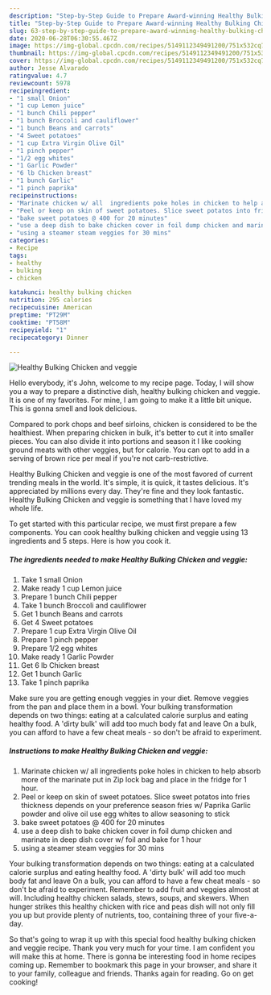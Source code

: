 ```yaml
---
description: "Step-by-Step Guide to Prepare Award-winning Healthy Bulking Chicken and veggie"
title: "Step-by-Step Guide to Prepare Award-winning Healthy Bulking Chicken and veggie"
slug: 63-step-by-step-guide-to-prepare-award-winning-healthy-bulking-chicken-and-veggie
date: 2020-06-28T06:30:55.467Z
image: https://img-global.cpcdn.com/recipes/5149112349491200/751x532cq70/healthy-bulking-chicken-and-veggie-recipe-main-photo.jpg
thumbnail: https://img-global.cpcdn.com/recipes/5149112349491200/751x532cq70/healthy-bulking-chicken-and-veggie-recipe-main-photo.jpg
cover: https://img-global.cpcdn.com/recipes/5149112349491200/751x532cq70/healthy-bulking-chicken-and-veggie-recipe-main-photo.jpg
author: Jesse Alvarado
ratingvalue: 4.7
reviewcount: 5978
recipeingredient:
- "1 small Onion"
- "1 cup Lemon juice"
- "1 bunch Chili pepper"
- "1 bunch Broccoli and cauliflower"
- "1 bunch Beans and carrots"
- "4 Sweet potatoes"
- "1 cup Extra Virgin Olive Oil"
- "1 pinch pepper"
- "1/2 egg whites"
- "1 Garlic Powder"
- "6 lb Chicken breast"
- "1 bunch Garlic"
- "1 pinch paprika"
recipeinstructions:
- "Marinate chicken w/ all  ingredients poke holes in chicken to help absorb more of the marinate put in Zip lock bag and place in the fridge for 1 hour."
- "Peel or keep on skin of sweet potatoes. Slice sweet potatos into fries thickness depends on your preference season fries w/ Paprika Garlic powder and olive oil use egg whites to allow seasoning to stick"
- "bake sweet potatoes @ 400 for 20 minutes"
- "use a deep dish to bake chicken cover in foil dump chicken and marinate in deep dish cover w/ foil and bake for 1 hour"
- "using a steamer steam veggies for 30 mins"
categories:
- Recipe
tags:
- healthy
- bulking
- chicken

katakunci: healthy bulking chicken 
nutrition: 295 calories
recipecuisine: American
preptime: "PT29M"
cooktime: "PT58M"
recipeyield: "1"
recipecategory: Dinner

---
```



![Healthy Bulking Chicken and veggie](https://img-global.cpcdn.com/recipes/5149112349491200/751x532cq70/healthy-bulking-chicken-and-veggie-recipe-main-photo.jpg)

Hello everybody, it's John, welcome to my recipe page. Today, I will show you a way to prepare a distinctive dish, healthy bulking chicken and veggie. It is one of my favorites. For mine, I am going to make it a little bit unique. This is gonna smell and look delicious.

Compared to pork chops and beef sirloins, chicken is considered to be the healthiest. When preparing chicken in bulk, it&#39;s better to cut it into smaller pieces. You can also divide it into portions and season it I like cooking ground meats with other veggies, but for calorie. You can opt to add in a serving of brown rice per meal if you&#39;re not carb-restrictive.

Healthy Bulking Chicken and veggie is one of the most favored of current trending meals in the world. It's simple, it is quick, it tastes delicious. It's appreciated by millions every day. They're fine and they look fantastic. Healthy Bulking Chicken and veggie is something that I have loved my whole life.


To get started with this particular recipe, we must first prepare a few components. You can cook healthy bulking chicken and veggie using 13 ingredients and 5 steps. Here is how you cook it.

<!--inarticleads1-->

##### The ingredients needed to make Healthy Bulking Chicken and veggie:

1. Take 1 small Onion
1. Make ready 1 cup Lemon juice
1. Prepare 1 bunch Chili pepper
1. Take 1 bunch Broccoli and cauliflower
1. Get 1 bunch Beans and carrots
1. Get 4 Sweet potatoes
1. Prepare 1 cup Extra Virgin Olive Oil
1. Prepare 1 pinch pepper
1. Prepare 1/2 egg whites
1. Make ready 1 Garlic Powder
1. Get 6 lb Chicken breast
1. Get 1 bunch Garlic
1. Take 1 pinch paprika


Make sure you are getting enough veggies in your diet. Remove veggies from the pan and place them in a bowl. Your bulking transformation depends on two things: eating at a calculated calorie surplus and eating healthy food. A &#39;dirty bulk&#39; will add too much body fat and leave On a bulk, you can afford to have a few cheat meals - so don&#39;t be afraid to experiment. 

<!--inarticleads2-->

##### Instructions to make Healthy Bulking Chicken and veggie:

1. Marinate chicken w/ all  ingredients poke holes in chicken to help absorb more of the marinate put in Zip lock bag and place in the fridge for 1 hour.
1. Peel or keep on skin of sweet potatoes. Slice sweet potatos into fries thickness depends on your preference season fries w/ Paprika Garlic powder and olive oil use egg whites to allow seasoning to stick
1. bake sweet potatoes @ 400 for 20 minutes
1. use a deep dish to bake chicken cover in foil dump chicken and marinate in deep dish cover w/ foil and bake for 1 hour
1. using a steamer steam veggies for 30 mins


Your bulking transformation depends on two things: eating at a calculated calorie surplus and eating healthy food. A &#39;dirty bulk&#39; will add too much body fat and leave On a bulk, you can afford to have a few cheat meals - so don&#39;t be afraid to experiment. Remember to add fruit and veggies almost at will. Including healthy chicken salads, stews, soups, and skewers. When hunger strikes this healthy chicken with rice and peas dish will not only fill you up but provide plenty of nutrients, too, containing three of your five-a-day. 

So that's going to wrap it up with this special food healthy bulking chicken and veggie recipe. Thank you very much for your time. I am confident you will make this at home. There is gonna be interesting food in home recipes coming up. Remember to bookmark this page in your browser, and share it to your family, colleague and friends. Thanks again for reading. Go on get cooking!
